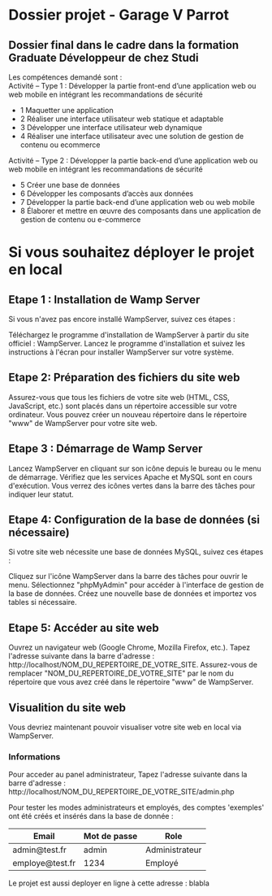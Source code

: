 <h1> Dossier projet - Garage V Parrot </h1>

<h2>Dossier final dans le cadre dans la formation Graduate Développeur de chez Studi</h2>

<p>Les compétences demandé sont : <br>
Activité – Type 1 : Développer la partie front-end d’une application web ou web mobile en intégrant les recommandations de sécurité </p>
<ul>
  <li> 1 Maquetter une application </li>
  <li> 2 Réaliser une interface utilisateur web statique et adaptable </li>
  <li> 3 Développer une interface utilisateur web dynamique </li>
  <li> 4 Réaliser une interface utilisateur avec une solution de gestion de contenu ou ecommerce</li>
</ul>

<p>Activité – Type 2 : Développer la partie back-end d’une application web ou web mobile en intégrant les recommandations de sécurité </p>
  <ul>
    <li> 5 Créer une base de données </li>
    <li> 6 Développer les composants d’accès aux données </li>
    <li> 7 Développer la partie back-end d’une application web ou web mobile </li>
    <li> 8 Élaborer et mettre en œuvre des composants dans une application de gestion de contenu ou e-commerce</li>
  </ul>

<h1>Si vous souhaitez déployer le projet en local</h1>

<h2>Etape 1 : Installation de Wamp Server</h2>
<p>Si vous n'avez pas encore installé WampServer, suivez ces étapes : <br>

Téléchargez le programme d'installation de WampServer à partir du site officiel : WampServer. Lancez le programme d'installation et suivez les instructions à l'écran pour installer WampServer sur votre système.</p>

<h2>Etape 2: Préparation des fichiers du site web</h2>
<p>Assurez-vous que tous les fichiers de votre site web (HTML, CSS, JavaScript, etc.) sont placés dans un répertoire accessible sur votre ordinateur. Vous pouvez créer un nouveau répertoire dans le répertoire "www" de WampServer pour votre site web.</p>

<h2>Etape 3 : Démarrage de Wamp Server</h2>
<p>Lancez WampServer en cliquant sur son icône depuis le bureau ou le menu de démarrage. Vérifiez que les services Apache et MySQL sont en cours d'exécution. Vous verrez des icônes vertes dans la barre des tâches pour indiquer leur statut.</p>

<h2>Etape 4: Configuration de la base de données (si nécessaire)</h2>
<p>Si votre site web nécessite une base de données MySQL, suivez ces étapes : <br>

Cliquez sur l'icône WampServer dans la barre des tâches pour ouvrir le menu. Sélectionnez "phpMyAdmin" pour accéder à l'interface de gestion de la base de données. Créez une nouvelle base de données et importez vos tables si nécessaire.</p>

<h2>Etape 5: Accéder au site web </h2>
<p>Ouvrez un navigateur web (Google Chrome, Mozilla Firefox, etc.). Tapez l'adresse suivante dans la barre d'adresse : http://localhost/NOM_DU_REPERTOIRE_DE_VOTRE_SITE. Assurez-vous de remplacer "NOM_DU_REPERTOIRE_DE_VOTRE_SITE" par le nom du répertoire que vous avez créé dans le répertoire "www" de WampServer.</p>

<h2>Visualition du site web</h2>
<p>Vous devriez maintenant pouvoir visualiser votre site web en local via WampServer. </p>

<h3>Informations</h3>
<p>Pour acceder au panel administrateur, Tapez l'adresse suivante dans la barre d'adresse : http://localhost/NOM_DU_REPERTOIRE_DE_VOTRE_SITE/admin.php <br>

Pour tester les modes administrateurs et employés, des comptes 'exemples' ont été créés et insérés dans la base de donnée :</p>

<table>
  <thead>
    <th>Email</th>
    <th>Mot de passe</th>
    <th>Role</th>
  </thead>
  <tbody>
    <tr>
      <td>admin@test.fr</td>
      <td>admin</td>
      <td>Administrateur</td>
    </tr>
    <tr>
      <td>employe@test.fr</td>
      <td>1234</td>
      <td>Employé</td>
    </tr>
  </tbody>
</table>

<p>Le projet est aussi deployer en ligne à cette adresse : blabla </p>

